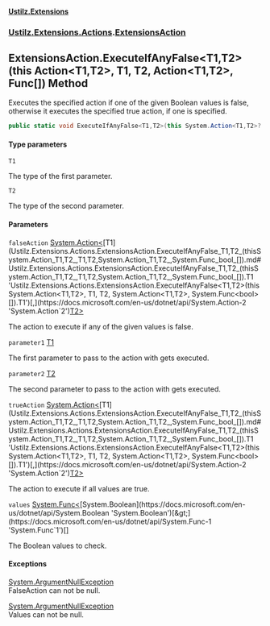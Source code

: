 #### [Ustilz.Extensions](index.md 'index')
### [Ustilz.Extensions.Actions](Ustilz.Extensions.Actions.md 'Ustilz.Extensions.Actions').[ExtensionsAction](Ustilz.Extensions.Actions.ExtensionsAction.md 'Ustilz.Extensions.Actions.ExtensionsAction')

## ExtensionsAction.ExecuteIfAnyFalse<T1,T2>(this Action<T1,T2>, T1, T2, Action<T1,T2>, Func<bool>[]) Method

Executes the specified action if one of the given Boolean values is false, otherwise it executes the specified true action, if one is specified.

```csharp
public static void ExecuteIfAnyFalse<T1,T2>(this System.Action<T1,T2>? falseAction, T1 parameter1, T2 parameter2, System.Action<T1,T2>? trueAction=null, params System.Func<bool>[] values);
```
#### Type parameters

<a name='Ustilz.Extensions.Actions.ExtensionsAction.ExecuteIfAnyFalse_T1,T2_(thisSystem.Action_T1,T2_,T1,T2,System.Action_T1,T2_,System.Func_bool_[]).T1'></a>

`T1`

The type of the first parameter.

<a name='Ustilz.Extensions.Actions.ExtensionsAction.ExecuteIfAnyFalse_T1,T2_(thisSystem.Action_T1,T2_,T1,T2,System.Action_T1,T2_,System.Func_bool_[]).T2'></a>

`T2`

The type of the second parameter.
#### Parameters

<a name='Ustilz.Extensions.Actions.ExtensionsAction.ExecuteIfAnyFalse_T1,T2_(thisSystem.Action_T1,T2_,T1,T2,System.Action_T1,T2_,System.Func_bool_[]).falseAction'></a>

`falseAction` [System.Action&lt;](https://docs.microsoft.com/en-us/dotnet/api/System.Action-2 'System.Action`2')[T1](Ustilz.Extensions.Actions.ExtensionsAction.ExecuteIfAnyFalse_T1,T2_(thisSystem.Action_T1,T2_,T1,T2,System.Action_T1,T2_,System.Func_bool_[]).md#Ustilz.Extensions.Actions.ExtensionsAction.ExecuteIfAnyFalse_T1,T2_(thisSystem.Action_T1,T2_,T1,T2,System.Action_T1,T2_,System.Func_bool_[]).T1 'Ustilz.Extensions.Actions.ExtensionsAction.ExecuteIfAnyFalse<T1,T2>(this System.Action<T1,T2>, T1, T2, System.Action<T1,T2>, System.Func<bool>[]).T1')[,](https://docs.microsoft.com/en-us/dotnet/api/System.Action-2 'System.Action`2')[T2](Ustilz.Extensions.Actions.ExtensionsAction.ExecuteIfAnyFalse_T1,T2_(thisSystem.Action_T1,T2_,T1,T2,System.Action_T1,T2_,System.Func_bool_[]).md#Ustilz.Extensions.Actions.ExtensionsAction.ExecuteIfAnyFalse_T1,T2_(thisSystem.Action_T1,T2_,T1,T2,System.Action_T1,T2_,System.Func_bool_[]).T2 'Ustilz.Extensions.Actions.ExtensionsAction.ExecuteIfAnyFalse<T1,T2>(this System.Action<T1,T2>, T1, T2, System.Action<T1,T2>, System.Func<bool>[]).T2')[&gt;](https://docs.microsoft.com/en-us/dotnet/api/System.Action-2 'System.Action`2')

The action to execute if any of the given values is false.

<a name='Ustilz.Extensions.Actions.ExtensionsAction.ExecuteIfAnyFalse_T1,T2_(thisSystem.Action_T1,T2_,T1,T2,System.Action_T1,T2_,System.Func_bool_[]).parameter1'></a>

`parameter1` [T1](Ustilz.Extensions.Actions.ExtensionsAction.ExecuteIfAnyFalse_T1,T2_(thisSystem.Action_T1,T2_,T1,T2,System.Action_T1,T2_,System.Func_bool_[]).md#Ustilz.Extensions.Actions.ExtensionsAction.ExecuteIfAnyFalse_T1,T2_(thisSystem.Action_T1,T2_,T1,T2,System.Action_T1,T2_,System.Func_bool_[]).T1 'Ustilz.Extensions.Actions.ExtensionsAction.ExecuteIfAnyFalse<T1,T2>(this System.Action<T1,T2>, T1, T2, System.Action<T1,T2>, System.Func<bool>[]).T1')

The first parameter to pass to the action with gets executed.

<a name='Ustilz.Extensions.Actions.ExtensionsAction.ExecuteIfAnyFalse_T1,T2_(thisSystem.Action_T1,T2_,T1,T2,System.Action_T1,T2_,System.Func_bool_[]).parameter2'></a>

`parameter2` [T2](Ustilz.Extensions.Actions.ExtensionsAction.ExecuteIfAnyFalse_T1,T2_(thisSystem.Action_T1,T2_,T1,T2,System.Action_T1,T2_,System.Func_bool_[]).md#Ustilz.Extensions.Actions.ExtensionsAction.ExecuteIfAnyFalse_T1,T2_(thisSystem.Action_T1,T2_,T1,T2,System.Action_T1,T2_,System.Func_bool_[]).T2 'Ustilz.Extensions.Actions.ExtensionsAction.ExecuteIfAnyFalse<T1,T2>(this System.Action<T1,T2>, T1, T2, System.Action<T1,T2>, System.Func<bool>[]).T2')

The second parameter to pass to the action with gets executed.

<a name='Ustilz.Extensions.Actions.ExtensionsAction.ExecuteIfAnyFalse_T1,T2_(thisSystem.Action_T1,T2_,T1,T2,System.Action_T1,T2_,System.Func_bool_[]).trueAction'></a>

`trueAction` [System.Action&lt;](https://docs.microsoft.com/en-us/dotnet/api/System.Action-2 'System.Action`2')[T1](Ustilz.Extensions.Actions.ExtensionsAction.ExecuteIfAnyFalse_T1,T2_(thisSystem.Action_T1,T2_,T1,T2,System.Action_T1,T2_,System.Func_bool_[]).md#Ustilz.Extensions.Actions.ExtensionsAction.ExecuteIfAnyFalse_T1,T2_(thisSystem.Action_T1,T2_,T1,T2,System.Action_T1,T2_,System.Func_bool_[]).T1 'Ustilz.Extensions.Actions.ExtensionsAction.ExecuteIfAnyFalse<T1,T2>(this System.Action<T1,T2>, T1, T2, System.Action<T1,T2>, System.Func<bool>[]).T1')[,](https://docs.microsoft.com/en-us/dotnet/api/System.Action-2 'System.Action`2')[T2](Ustilz.Extensions.Actions.ExtensionsAction.ExecuteIfAnyFalse_T1,T2_(thisSystem.Action_T1,T2_,T1,T2,System.Action_T1,T2_,System.Func_bool_[]).md#Ustilz.Extensions.Actions.ExtensionsAction.ExecuteIfAnyFalse_T1,T2_(thisSystem.Action_T1,T2_,T1,T2,System.Action_T1,T2_,System.Func_bool_[]).T2 'Ustilz.Extensions.Actions.ExtensionsAction.ExecuteIfAnyFalse<T1,T2>(this System.Action<T1,T2>, T1, T2, System.Action<T1,T2>, System.Func<bool>[]).T2')[&gt;](https://docs.microsoft.com/en-us/dotnet/api/System.Action-2 'System.Action`2')

The action to execute if all values are true.

<a name='Ustilz.Extensions.Actions.ExtensionsAction.ExecuteIfAnyFalse_T1,T2_(thisSystem.Action_T1,T2_,T1,T2,System.Action_T1,T2_,System.Func_bool_[]).values'></a>

`values` [System.Func&lt;](https://docs.microsoft.com/en-us/dotnet/api/System.Func-1 'System.Func`1')[System.Boolean](https://docs.microsoft.com/en-us/dotnet/api/System.Boolean 'System.Boolean')[&gt;](https://docs.microsoft.com/en-us/dotnet/api/System.Func-1 'System.Func`1')[[]](https://docs.microsoft.com/en-us/dotnet/api/System.Array 'System.Array')

The Boolean values to check.

#### Exceptions

[System.ArgumentNullException](https://docs.microsoft.com/en-us/dotnet/api/System.ArgumentNullException 'System.ArgumentNullException')  
FalseAction can not be null.

[System.ArgumentNullException](https://docs.microsoft.com/en-us/dotnet/api/System.ArgumentNullException 'System.ArgumentNullException')  
Values can not be null.